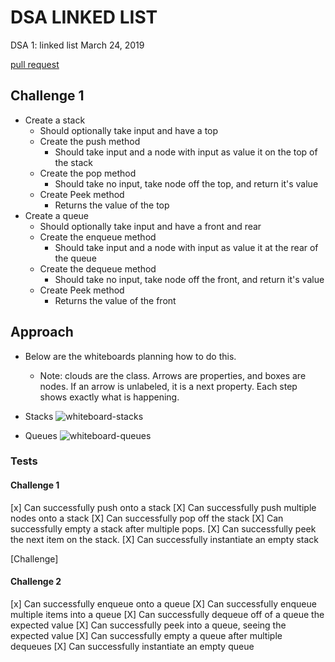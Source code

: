 # DSA LINKED LIST
DSA 1: linked list
March 24, 2019

[pull request](https://github.com/abferris/data-structures-and-algorithms/pull/37)
## Challenge 1
* Create a stack
  * Should optionally take input and have a top
  * Create the push method 
    * Should take input and a node with input as value  it on the top of the stack
  * Create the pop method
    * Should take no input, take node off the top, and return it's value
  * Create Peek method
    * Returns the value of the top
* Create a queue
  * Should optionally take input and have a front and rear
  * Create the enqueue method 
    * Should take input and a node with input as value  it at the rear of the queue
  * Create the dequeue method
    * Should take no input, take node off the front, and return it's value
  * Create Peek method
    * Returns the value of the front

## Approach 
* Below are the whiteboards planning how to do this.
  * Note: clouds are the class. Arrows are properties, and boxes are nodes. If an arrow is unlabeled, it is a next property. Each step shows exactly what is happening.
* Stacks
![whiteboard-stacks](https://photos.app.goo.gl/S2aGjFjyRZm63o417)

* Queues
![whiteboard-queues](https://photos.app.goo.gl/NRxmKCDKpVT7W2p6A)



### Tests
#### Challenge 1
[x] Can successfully push onto a stack
[X] Can successfully push multiple nodes onto a stack
[X] Can successfully pop off the stack
[X] Can successfully empty a stack after multiple pops.
[X] Can successfully peek the next item on the stack.
[X] Can successfully instantiate an empty stack

[Challenge]

#### Challenge 2
[x] Can successfully enqueue onto a queue
[X] Can successfully enqueue multiple items into a queue
[X] Can successfully dequeue off of a queue the expected value
[X] Can successfully peek into a queue, seeing the expected value
[X] Can successfully empty a queue after multiple dequeues
[X] Can successfully instantiate an empty queue


